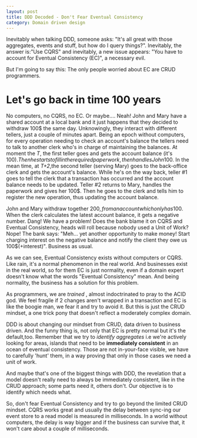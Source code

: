 ```yaml
---
layout: post
title: DDD Decoded - Don't Fear Eventual Consistency
category: Domain driven design
---
```


Inevitably when talking DDD, someone asks: "It's all great with those aggregates, events and stuff, but how do I query things?". Inevitably, the answer is:"Use CQRS" and inevitably, a new issue appears: "You have to account for Eventual Consistency (EC)", a necessary evil.

But I'm going to say this: The only people worried about EC are CRUD programmers. 

# Let's go back in time 100 years

No computers, no CQRS, no EC. Or maybe.... Neah! John and Mary have a shared account at a local bank and it just happens that they decided to withdraw 100$ the same day. Unknowingly, they interact with different tellers, just a couple of minutes apart. Being an epoch without computers, for every operation needing to check an account's balance the tellers need to talk to another clerk who's in charge of maintaining the balances. At moment the _T_, the first teller goes and gets the account balance (it's 100$). Then he starts to fill in the required paperwork, then handles John 100$. In the mean time, at _T+2_,the second teller (serving Mary) goes to the back-office clerk and gets the account's balance. While he's on the way back, teller #1 goes to tell the clerk that a transaction has occurred and the  account balance needs to be updated. Teller #2 returns to Mary, handles the paperwork and gives her 100$. Then he goes to the clerk and tells him to register the new operation, thus updating the account balance.

John and Mary withdraw together 200$, from an account which only has 100$. When the clerk calculates the latest account balance, it gets a negative number.
 Dang! We have a problem! Does the bank blame it on CQRS and Eventual Consistency, heads will roll because nobody used a Unit of Work? Nope! The bank says: "Meh... yet another opportunity to make money! Start charging interest on the negative balance and notify the client they owe us 100$(+interest)". Business as usual.

 As we can see, Eventual Consistency exists without computers or CQRS. Like rain, it's a normal phenomenon in the real world. And businesses exist in the real world, so for them EC is just normality, even if a domain expert doesn't know what the words "Eventual Consistency" mean. And being normality, the business has a solution for this problem.

 As programmers, we are _trained_ , almost indoctrinated to pray to the ACID god. We feel fragile if 2 changes aren't wrapped in a transaction and EC is like the boogie man, we fear it and try to avoid it. But this is just the CRUD mindset, a one trick pony that doesn't reflect a moderately complex domain.

 DDD is about changing our mindset from CRUD, data driven to business driven. And the funny thing is, not only that EC is pretty normal but it's the default,too. Remember that we try to _identify aggregates_ i.e we're actively looking for areas, islands that need to be **immediately consistent** in an ocean of eventual consistency. Those are not in-your-face visible, we have to carefully 'hunt' them, in a way proving that only in those cases we need a unit of work.

 And maybe that's one of the biggest things with DDD, the revelation that a model doesn't really need to always be immediately consistent, like in the CRUD approach; some parts need it, others don't. Our objective is to identify which needs what.

 So, don't fear Eventual Consistency and try to go beyond the limited CRUD mindset. CQRS works great and usually the delay between sync-ing our event store to a read model is measured in milliseconds. In a world without computers, the delay is way bigger and if the business can survive that, it won't care about a couple of milliseconds.  
    







